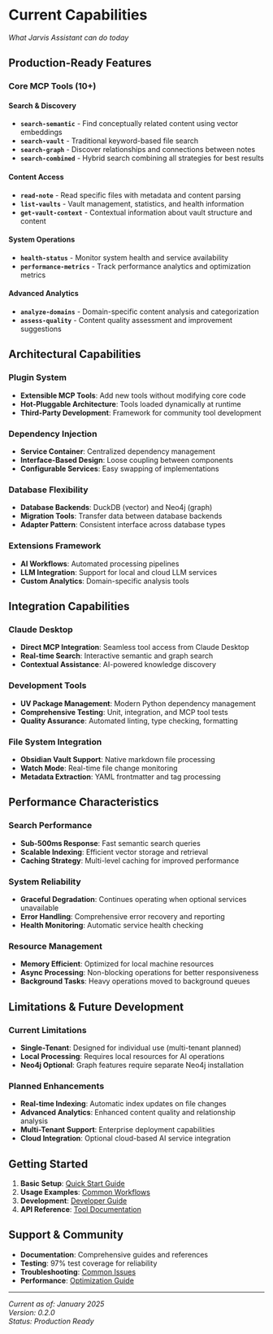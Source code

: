 # Current Capabilities

*What Jarvis Assistant can do today*

## Production-Ready Features

### Core MCP Tools (10+)

#### Search & Discovery
- **`search-semantic`** - Find conceptually related content using vector embeddings
- **`search-vault`** - Traditional keyword-based file search
- **`search-graph`** - Discover relationships and connections between notes
- **`search-combined`** - Hybrid search combining all strategies for best results

#### Content Access
- **`read-note`** - Read specific files with metadata and content parsing
- **`list-vaults`** - Vault management, statistics, and health information
- **`get-vault-context`** - Contextual information about vault structure and content

#### System Operations
- **`health-status`** - Monitor system health and service availability
- **`performance-metrics`** - Track performance analytics and optimization metrics

#### Advanced Analytics
- **`analyze-domains`** - Domain-specific content analysis and categorization
- **`assess-quality`** - Content quality assessment and improvement suggestions

## Architectural Capabilities

### Plugin System
- **Extensible MCP Tools**: Add new tools without modifying core code
- **Hot-Pluggable Architecture**: Tools loaded dynamically at runtime
- **Third-Party Development**: Framework for community tool development

### Dependency Injection
- **Service Container**: Centralized dependency management
- **Interface-Based Design**: Loose coupling between components
- **Configurable Services**: Easy swapping of implementations

### Database Flexibility
- **Database Backends**: DuckDB (vector) and Neo4j (graph)
- **Migration Tools**: Transfer data between database backends
- **Adapter Pattern**: Consistent interface across database types

### Extensions Framework
- **AI Workflows**: Automated processing pipelines
- **LLM Integration**: Support for local and cloud LLM services
- **Custom Analytics**: Domain-specific analysis tools

## Integration Capabilities

### Claude Desktop
- **Direct MCP Integration**: Seamless tool access from Claude Desktop
- **Real-time Search**: Interactive semantic and graph search
- **Contextual Assistance**: AI-powered knowledge discovery

### Development Tools
- **UV Package Management**: Modern Python dependency management
- **Comprehensive Testing**: Unit, integration, and MCP tool tests
- **Quality Assurance**: Automated linting, type checking, formatting

### File System Integration
- **Obsidian Vault Support**: Native markdown file processing
- **Watch Mode**: Real-time file change monitoring
- **Metadata Extraction**: YAML frontmatter and tag processing

## Performance Characteristics

### Search Performance
- **Sub-500ms Response**: Fast semantic search queries
- **Scalable Indexing**: Efficient vector storage and retrieval
- **Caching Strategy**: Multi-level caching for improved performance

### System Reliability
- **Graceful Degradation**: Continues operating when optional services unavailable
- **Error Handling**: Comprehensive error recovery and reporting
- **Health Monitoring**: Automatic service health checking

### Resource Management
- **Memory Efficient**: Optimized for local machine resources
- **Async Processing**: Non-blocking operations for better responsiveness
- **Background Tasks**: Heavy operations moved to background queues

## Limitations & Future Development

### Current Limitations
- **Single-Tenant**: Designed for individual use (multi-tenant planned)
- **Local Processing**: Requires local resources for AI operations
- **Neo4j Optional**: Graph features require separate Neo4j installation

### Planned Enhancements
- **Real-time Indexing**: Automatic index updates on file changes
- **Advanced Analytics**: Enhanced content quality and relationship analysis
- **Multi-Tenant Support**: Enterprise deployment capabilities
- **Cloud Integration**: Optional cloud-based AI service integration

## Getting Started

1. **Basic Setup**: [Quick Start Guide](../03-getting-started/quick-start.md)
2. **Usage Examples**: [Common Workflows](../04-usage/common-workflows.md)
3. **Development**: [Developer Guide](../05-development/developer-guide.md)
4. **API Reference**: [Tool Documentation](../06-reference/api-reference.md)

## Support & Community

- **Documentation**: Comprehensive guides and references
- **Testing**: 97% test coverage for reliability
- **Troubleshooting**: [Common Issues](../07-maintenance/troubleshooting.md)
- **Performance**: [Optimization Guide](../07-maintenance/performance-tuning.md)

---

*Current as of: January 2025*  
*Version: 0.2.0*  
*Status: Production Ready*
